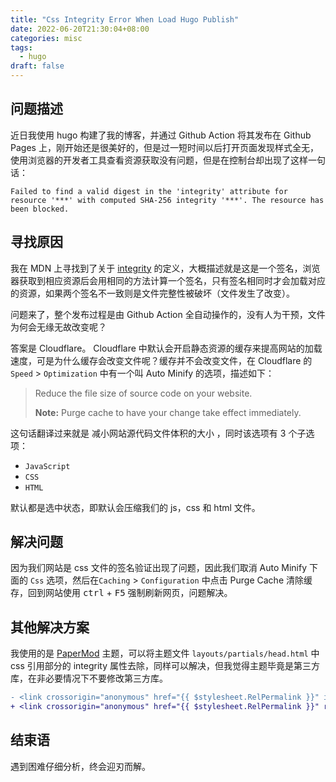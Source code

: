 ```yaml
---
title: "Css Integrity Error When Load Hugo Publish"
date: 2022-06-20T21:30:04+08:00
categories: misc
tags:
  - hugo
draft: false
---
```


## 问题描述

近日我使用 hugo 构建了我的博客，并通过 Github Action 将其发布在 Github Pages 上，刚开始还是很美好的，但是过一短时间以后打开页面发现样式全无，使用浏览器的开发者工具查看资源获取没有问题，但是在控制台却出现了这样一句话：

```plaintext
Failed to find a valid digest in the 'integrity' attribute for resource '***' with computed SHA-256 integrity '***'. The resource has been blocked.
```

## 寻找原因

我在 MDN 上寻找到了关于 [integrity](https://developer.mozilla.org/en-US/docs/Web/HTML/Element/link#attr-integrity) 的定义，大概描述就是这是一个签名，浏览器获取到相应资源后会用相同的方法计算一个签名，只有签名相同时才会加载对应的资源，如果两个签名不一致则是文件完整性被破坏（文件发生了改变）。

问题来了，整个发布过程是由 Github Action 全自动操作的，没有人为干预，文件为何会无缘无故改变呢？

答案是 Cloudflare。 Cloudflare 中默认会开启静态资源的缓存来提高网站的加载速度，可是为什么缓存会改变文件呢？缓存并不会改变文件，在 Cloudflare 的 `Speed` > `Optimization` 中有一个叫 Auto Minify 的选项，描述如下：

> Reduce the file size of source code on your website.
>
> **Note:** Purge cache to have your change take effect immediately.

这句话翻译过来就是 减小网站源代码文件体积的大小 ，同时该选项有 3 个子选项：

- `JavaScript`
- `CSS`
- `HTML`

默认都是选中状态，即默认会压缩我们的 js，css 和 html 文件。

## 解决问题

因为我们网站是 css 文件的签名验证出现了问题，因此我们取消 Auto Minify 下面的 `Css` 选项，然后在`Caching` > `Configuration` 中点击 Purge Cache 清除缓存，回到网站使用 <kbd>ctrl</kbd> + <kbd>F5</kbd> 强制刷新网页，问题解决。

## 其他解决方案

我使用的是 [PaperMod](https://github.com/adityatelange/hugo-PaperMod) 主题，可以将主题文件 `layouts/partials/head.html` 中 css 引用部分的 integrity 属性去除，同样可以解决，但我觉得主题毕竟是第三方库，在非必要情况下不要修改第三方库。

```diff
- <link crossorigin="anonymous" href="{{ $stylesheet.RelPermalink }}" integrity="{{ $stylesheet.Data.Integrity }}" rel="preload stylesheet" as="style">
+ <link crossorigin="anonymous" href="{{ $stylesheet.RelPermalink }}" rel="preload stylesheet" as="style">
```

## 结束语

遇到困难仔细分析，终会迎刃而解。

